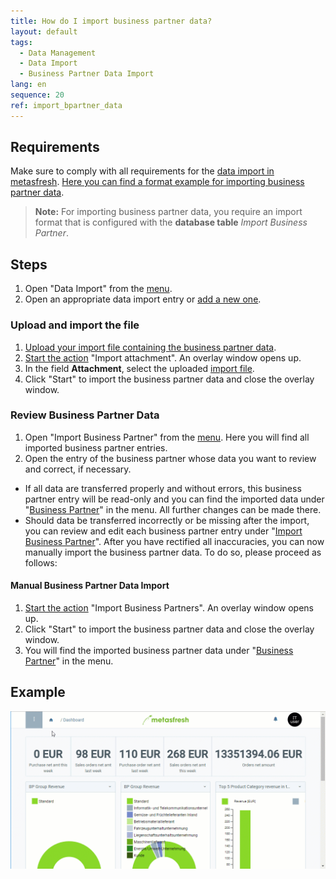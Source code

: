 ```yaml
---
title: How do I import business partner data?
layout: default
tags:
  - Data Management
  - Data Import
  - Business Partner Data Import
lang: en
sequence: 20
ref: import_bpartner_data
---
```


## Requirements
Make sure to comply with all requirements for the [data import in metasfresh](Data_import_metasfresh). [Here you can find a format example for importing business partner data](Import_format_example_bpartner).
 >**Note:** For importing business partner data, you require an import format that is configured with the **database table** *Import Business Partner*.

## Steps
1. Open "Data Import" from the [menu](Menu).
1. Open an appropriate data import entry or [add a new one](add_new_data_import_entry).

### Upload and import the file
1. [Upload your import file containing the business partner data](File_handling).
1. [Start the action](StartAction) "Import attachment". An overlay window opens up.
1. In the field **Attachment**, select the uploaded [import file](Import_file_useful_tips).
1. Click "Start" to import the business partner data and close the overlay window.

### Review Business Partner Data
1. Open "Import Business Partner" from the [menu](Menu). Here you will find all imported business partner entries.
1. Open the entry of the business partner whose data you want to review and correct, if necessary.
 - If all data are transferred properly and without errors, this business partner entry will be read-only and you can find the imported data under "[Business Partner](Menu)" in the menu. All further changes can be made there.
 - Should data be transferred incorrectly or be missing after the import, you can review and edit each business partner entry under "[Import Business Partner](Menu)". After you have rectified all inaccuracies, you can now manually import the business partner data. To do so, please proceed as follows:

#### Manual Business Partner Data Import
1. [Start the action](StartAction) "Import Business Partners". An overlay window opens up.
1. Click "Start" to import the business partner data and close the overlay window.
1. You will find the imported business partner data under "[Business Partner](Menu)" in the menu.

## Example
![](assets/Import_BPartner_data.gif)
